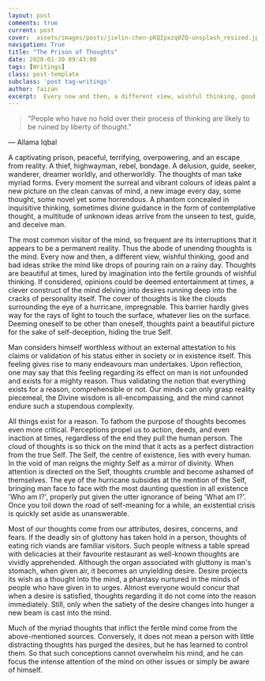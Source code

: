 ```yaml
---
layout: post
comments: true
current: post
cover:  assets/images/posts/jielin-chen-pKQIpxzq0ZQ-unsplash_resized.jpg
navigation: True
title: "The Prison of Thoughts"
date: 2020-01-30 09:43:00
tags: [Writings]
class: post-template
subclass: 'post tag-writings'
author: faizan
excerpt:  Every now and then, a different view, wishful thinking, good and bad ideas strike the mind like drops of pouring rain on a rainy day.
---
```

> "People who have no hold over their process of thinking are likely to be ruined by liberty of thought."

― Allama Iqbal

A captivating prison, peaceful, terrifying, overpowering, and an escape from reality. A thief, highwayman, rebel, bondage. A delusion, guide, seeker, wanderer, dreamer worldly, and otherworldly. The thoughts of man take myriad forms. Every moment the surreal and vibrant colours of ideas paint a new picture on the clean canvas of mind, a new image every day, some thought, some novel yet some horrendous. A phantom concealed in inquisitive thinking, sometimes divine guidance in the form of contemplative thought, a multitude of unknown ideas arrive from the unseen to test, guide, and deceive man.

The most common visitor of the mind, so frequent are its interruptions that it appears to be a permanent reality. Thus the abode of unending thoughts is the mind. Every now and then, a different view, wishful thinking, good and bad ideas strike the mind like drops of pouring rain on a rainy day. Thoughts are beautiful at times, lured by imagination into the fertile grounds of wishful thinking. If considered, opinions could be deemed entertainment at times, a clever construct of the mind delving into desires running deep into the cracks of personality itself. The cover of thoughts is like the clouds surrounding the eye of a hurricane, impregnable. This barrier hardly gives way for the rays of light to touch the surface, whatever lies on the surface. Deeming oneself to be other than oneself, thoughts paint a beautiful picture for the sake of self-deception, hiding the true Self. 

Man considers himself worthless without an external attestation to his claims or validation of his status either in society or in existence itself. This feeling gives rise to many endeavours man undertakes. Upon reflection, one may say that this feeling regarding its effect on man is not unfounded and exists for a mighty reason. Thus validating the notion that everything exists for a reason, comprehensible or not. Our minds can only grasp reality piecemeal, the Divine wisdom is all-encompassing, and the mind cannot endure such a stupendous complexity. 

All things exist for a reason. To fathom the purpose of thoughts becomes even more critical. Perceptions propel us to action, deeds, and even inaction at times, regardless of the end they pull the human person. The cloud of thoughts is so thick on the mind that it acts as a perfect distraction from the true Self. The Self, the centre of existence, lies with every human. In the void of man reigns the mighty Self as a mirror of divinity. When attention is directed on the Self, thoughts crumble and become ashamed of themselves. The eye of the hurricane subsides at the mention of the Self, bringing man face to face with the most daunting question in all existence 'Who am I?', properly put given the utter ignorance of being 'What am I?'. Once you toil down the road of self-meaning for a while, an existential crisis is quickly set aside as unanswerable.

Most of our thoughts come from our attributes, desires, concerns, and fears. If the deadly sin of gluttony has taken hold in a person, thoughts of eating rich viands are familiar visitors. Such people witness a table spread with delicacies at their favourite restaurant as well-known thoughts are vividly apprehended. Although the organ associated with gluttony is man's stomach, when given air, it becomes an unyielding desire. Desire projects its wish as a thought into the mind, a phantasy nurtured in the minds of people who have given in to urges. Almost everyone would concur that when a desire is satisfied, thoughts regarding it do not come into the reason immediately. Still, only when the satiety of the desire changes into hunger a new beam is cast into the mind.

Much of the myriad thoughts that inflict the fertile mind come from the above-mentioned sources. Conversely, it does not mean a person with little distracting thoughts has purged the desires, but he has learned to control them. So that such conceptions cannot overwhelm his mind, and he can focus the intense attention of the mind on other issues or simply be aware of himself.